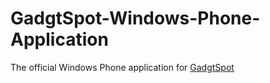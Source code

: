 GadgtSpot-Windows-Phone-Application
===================================
The official Windows Phone application for [GadgtSpot](http://gadgtspot.com)
